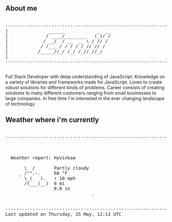 ## About me

<pre>

--------------------------------------------------------------------------------------
|			    ______            _  __
|			   / ____/____ ___   (_)/ /
|			  / __/  / __ `__ \ / // / 
|			 / /___ / / / / / // // /  
|			/_____//_/ /_/ /_//_//_/   
|                           
--------------------------------------------------------------------------------------

</pre>

Full Stack Developer with deep understanding of JavaScript. Knowledge on a variety of libraries and frameworks made for JavaScript. Loves to create robust solutions for different kinds of problems. Career consists of creating solutions to many different customers ranging from small businesses to large companies. In free time I'm interested in the ever changing landscape of technology. 



## Weather where i'm currently  

<pre>

--------------------------------------------------------------------------------------


 
  Weather report: Hyvinkaa  
    
       \  /       Partly cloudy  
     _ /"".-.     60 °F  
       \_(   ).   ↑ 10 mph  
       /(___(__)  6 mi  
                  0.0 in  
                                .


--------------------------------------------------------------------------------------
Last updated on Thursday, 25 May, 12:13 UTC
</pre>
